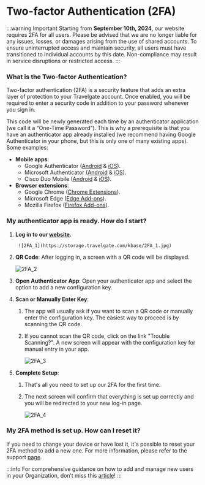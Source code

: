 ﻿---
sidebar_position: 2
---

# Two-factor Authentication (2FA)

:::warning Important
Starting from **September 10th, 2024**, our website requires 2FA for all users. Please be advised that we are no longer liable for any issues, losses, or damages arising from the use of shared accounts. To ensure uninterrupted access and maintain security, all users must have transitioned to individual accounts by this date. Non-compliance may result in service disruptions or restricted access.
:::

### What is the Two-factor Authentication?

Two-factor authentication (2FA) is a security feature that adds an extra layer of protection to your Travelgate account. Once enabled, you will be required to enter a security code in addition to your password whenever you sign in.

This code will be newly generated each time by an authenticator application (we call it a “One-Time Password”). This is why a prerequisite is that you have an authenticator app already installed (we recommend having Google Authenticator in your phone, but this is only one of many existing apps). Some examples:
- **Mobile apps**:
   - Google Authenticator ([Android](https://play.google.com/store/apps/details?id=com.google.android.apps.authenticator2) & [iOS](https://apps.apple.com/us/app/google-authenticator/id388497605)).
   - Microsoft Authenticator ([Android](https://play.google.com/store/apps/details?id=com.azure.authenticator) & [iOS](https://apps.apple.com/es/app/microsoft-authenticator/id983156458)).
   - Cisco Duo Mobile ([Android](https://play.google.com/store/apps/details?id=com.duosecurity.duomobile) & [iOS](https://apps.apple.com/us/app/duo-mobile/id422663827)).
- **Browser extensions**:
   - Google Chrome ([Chrome Extensions](https://chromewebstore.google.com/detail/authenticator/bhghoamapcdpbohphigoooaddinpkbai?pli=1)).
   - Microsoft Edge ([Edge Add-ons](https://microsoftedge.microsoft.com/addons/detail/authenticator-2fa-client/ocglkepbibnalbgmbachknglpdipeoio)).
   - Mozilla Firefox ([Firefox Add-ons](https://addons.mozilla.org/en-US/firefox/addon/auth-helper/?utm_source=addons.mozilla.org)).

### My authenticator app is ready. How do I start?

1. **Log in to our [website](https://www.travelgatex.com/).**

		![2FA_1](https://storage.travelgate.com/kbase/2FA_1.jpg)

2. **QR Code**: After logging in, a screen with a QR code will be displayed.  

	![2FA_2](https://storage.travelgate.com/kbase/2FA_2.jpg)
3. **Open Authenticator App**: Open your authenticator app and select the option to add a new configuration key.
4. **Scan or Manually Enter Key**:
   1. The app will usually ask if you want to scan a QR code or manually enter the configuration key. The easiest way to proceed is by scanning the QR code.
   2. If you cannot scan the QR code, click on the link "Trouble Scanning?". A new screen will appear with the configuration key for manual entry in your app.  

		![2FA_3](https://storage.travelgate.com/kbase/2FA_3.jpg)
5. **Complete Setup**:
   1. That's all you need to set up our 2FA for the first time.
   2. The next screen will confirm that everything is set up correctly and you will be redirected to your new log-in page.  

		![2FA_4](https://storage.travelgate.com/kbase/2FA_4.jpg)

### My 2FA method is set up. How can I reset it?
If you need to change your device or have lost it, it's possible to reset your 2FA method to add a new one. For more information, please refer to the support [page](/kb/account-settings/users-management/how-to-add-manage-users-to-organization).

:::info
For comprehensive guidance on how to add and manage new users in your Organization, don’t miss this [article](/kb/account-settings/users-management/how-to-add-manage-users-to-organization)!
:::
